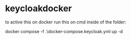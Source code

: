 # keycloakdocker

to active this on docker run this on cmd inside of the folder: 

docker compose -f .\docker-compose.keycloak.yml up -d
